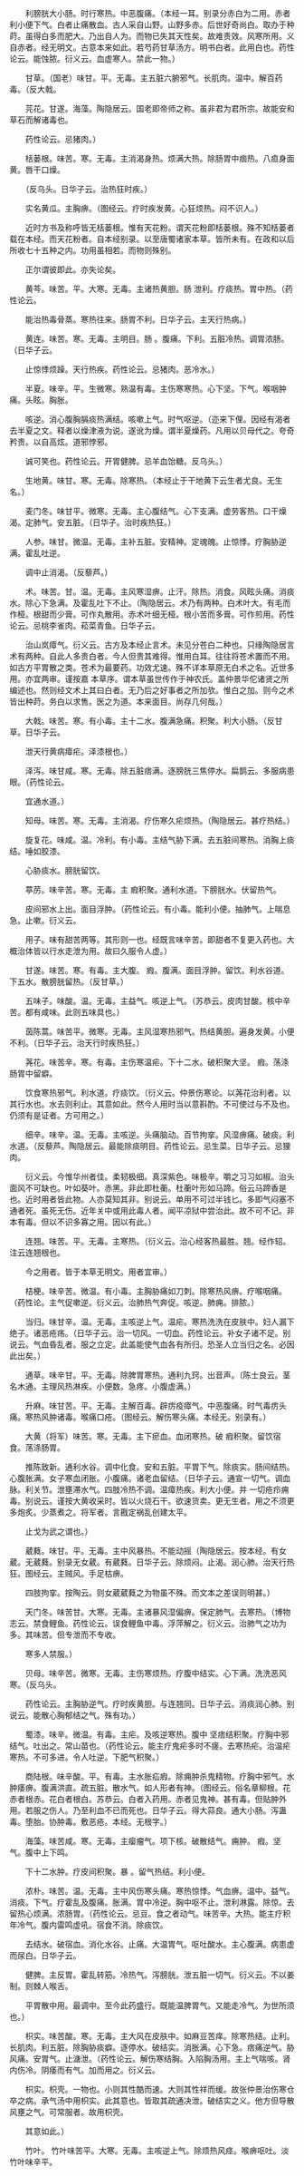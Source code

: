 <!-- { "loadSidebar": true } -->
　　利膀胱大小肠。时行寒热。中恶腹痛。（本经一耳。别录分赤白为二用。赤者利小便下气。白者止痛散血。古人采自山野。山野多赤。后世好奇尚白。取办于种莳。虽得白多而肥大。乃出自人为。而物已失其天性矣。故难责效。风寒所用。义自赤者。经无明文。古意本来如此。若芍药甘草汤方。明书白者。此用白也。药性论云。能蚀脓。衍义云。血虚寒人。禁此一物。）

　　甘草。（国老）味甘。平。无毒。主五脏六腑邪气。长肌肉。温中。解百药毒。（反大戟。

　　芫花。甘遂。海藻。陶隐居云。国老即帝师之称。虽非君为君所宗。故能安和草石而解诸毒也。

　　药性论云。忌猪肉。）

　　栝蒌根。味苦。寒。无毒。主消渴身热。烦满大热。除肠胃中痼热。八疸身面黄。唇干口燥。

　　（反乌头。日华子云。治热狂时疾。）

　　实名黄瓜。主胸痹。（图经云。疗时疾发黄。心狂烦热。闷不识人。）

　　近时方书及称呼皆无栝蒌根。惟有天花粉。谓天花粉即栝蒌根。殊不知栝蒌者载在本经。而天花粉者。自本经别录。以至唐蜀诸家本草。皆所未有。在政和以后所收七十五种之内。功用虽相若。而物则殊别。

　　正尔谓彼即此。亦失论矣。

　　黄芩。味苦。平。大寒。无毒。主诸热黄胆。肠 泄利。疗痰热。胃中热。（药性论云。

　　能治热毒骨蒸。寒热往来。肠胃不利。日华子云。主天行热病。）

　　黄连。味苦。寒。无毒。主明目。肠 。腹痛。下利。五脏冷热。调胃浓肠。（日华子云。

　　止惊悸烦躁。天行热疾。药性论云。忌猪肉。恶冷水。）

　　半夏。味辛。平。生微寒。熟温有毒。主伤寒寒热。心下坚。下气。喉咽肿痛。头眩。胸胀。

　　咳逆。消心腹胸膈痰热满结。咳嗽上气。时气呕逆。（迩来下俚。因经有渴者去半夏之文。释者以燥津液为说。遂讹为燥。谓半夏燥药。凡用以贝母代之。夸奇矜贵。以自高炫。道邪悖邪。

　　诚可笑也。药性论云。开胃健脾。忌羊血饴糖。反乌头。）

　　生地黄。味甘。寒。无毒。除寒热。（本经止于干地黄下云生者尤良。无生名。）

　　麦门冬。味甘平。微寒。无毒。主心腹结气。心下支满。虚劳客热。口干燥渴。定肺气。安五脏。（日华子。治时疾热狂。）

　　人参。味甘。微温。无毒。主补五脏。安精神。定魂魄。止惊悸。疗胸胁逆满。霍乱吐逆。

　　调中止消渴。（反藜芦。）

　　术。味苦。甘。温。无毒。主风寒湿痹。止汗。除热。消食。风眩头痛。消痰水。除心下急满。及霍乱吐下不止。（陶隐居云。术乃有两种。白术叶大。有毛而作桠。根甜而少膏。可作丸散用。赤术叶细无桠。根小苦而多膏。可作煎用。药性论云。忌桃李雀肉。菘菜青鱼。日华子云。

　　治山岚瘴气。衍义云。古方及本经止言术。未见分苍白二种也。只缘陶隐居言术有两种。自此人多贵白者。今人但贵其难得。惟用白耳。往往将苍术置而不用。如古方平胃散之类。苍术为最要药。功效尤速。殊不详本草原无白术之名。近世多用。亦宜两审。谨按嘉 本草序。谓本草虽世传作于神农氏。盖仲景华佗诸贤之所编述也。然则经文术上其曰白者。无乃后之好事者之所加欤。惟白之加。则今之术皆出种莳。务白以求售。医之为道。本来面目。尚存几何哉。）

　　大戟。味苦。寒。有小毒。主十二水。腹满急痛。积聚。利大小肠。（反甘草。日华子云。

　　泄天行黄病瘴疟。泽漆根也。）

　　泽泻。味甘咸。寒。无毒。除五脏痞满。逐膀胱三焦停水。扁鹊云。多服病患眼。（药性论云。

　　宜通水道。）

　　知母。味苦。寒。无毒。主消渴。疗伤寒久疟烦热。（陶隐居云。甚疗热结。）

　　旋复花。味咸。温。冷利。有小毒。主结气胁下满。去五脏间寒热。消胸上痰结。唾如胶漆。

　　心胁痰水。膀胱留饮。

　　葶苈。味辛苦。寒。无毒。主 瘕积聚。通利水道。下膀胱水。伏留热气。

　　皮间邪水上出。面目浮肿。（药性论云。有小毒。能利小便。抽肺气。上喘息急。止嗽。衍义云。

　　用子。味有甜苦两等。其形则一也。经既言味辛苦。即甜者不复更入药也。大概治体皆以行水走泄为用。故曰久服令人虚。）

　　甘遂。味苦。寒。有毒。主大腹。 瘕。腹满。面目浮肿。留饮。利水谷道。下五水。散膀胱留热。（反甘草。）

　　五味子。味酸。温。无毒。主益气。咳逆上气。（苏恭云。皮肉甘酸。核中辛苦。都有咸味。此则五味具也。）

　　茵陈蒿。味苦平。微寒。无毒。主风湿寒热邪气。热结黄胆。遍身发黄。小便不利。（日华子云。治天行时疾热狂。）

　　荛花。味苦辛。寒。有毒。主伤寒温疟。下十二水。破积聚大坚。 瘕。荡涤肠胃中留癖。

　　饮食寒热邪气。利水道。疗痰饮。（衍义云。仲景伤寒论。以荛花治利者。以其行水也。水去则利止。其意如此。然今人用时当以意斟酌。不可使过与不及也。仍须有是证者。方可用之。）

　　细辛。味辛。温。无毒。主咳逆。头痛脑动。百节拘挛。风湿痹痛。破痰。利水道。（反藜芦。陶隐居云。最能除痰明目。药性论云。忌生菜。日华子云。忌狸肉。

　　衍义云。今惟华州者佳。柔韧极细。真深紫色。味极辛。嚼之习习如椒。治头面风不可缺也。叶如葵叶。赤黑。非此即杜蘅。杜蘅叶形如马蹄。俗云马蹄香是也。近时用者皆此物。人亦莫知其非。别说云。单用不可过半钱匕。多即气闷塞不通者死。虽死无伤。近年关中或用此毒人者。闻平凉狱中尝治此。故不可不记。非本有毒。但以不识多寡之用。因以有此。）

　　连翘。味苦。平。无毒。主寒热。（衍义云。治心经客热最胜。翘。经作轺。注云连翘根也。

　　今之用者。皆于本草无明文。用者宜审。）

　　桔梗。味辛苦。微温。有小毒。主胸胁痛如刀刺。除寒热风痹。疗喉咽痛。（药性论。主气促嗽逆。衍义云。治肺热气奔促。咳逆。肺痈。排脓。）

　　当归。味甘辛。温。无毒。主咳逆上气。温疟。寒热洗洗在皮肤中。妇人漏下绝子。诸恶疮疡。（日华子云。治一切风。一切血。药性论云。补女子诸不足。别说云。气血昏乱者。服之立定。此盖能使气血各有所归。恐圣人立当归之名。必因此出矣。）

　　通草。味辛甘。平。无毒。除脾胃寒热。通利九窍。出音声。（陈士良云。茎名木通。主理风热淋疾。小便数。急疼。小腹虚满。）

　　升麻。味甘苦。平。无毒。主解百毒。辟疠疫瘴气。中恶腹痛。时气毒疠头痛。寒热风肿诸毒。喉痛口疮。（图经云。解伤寒头痛。本经无。别录有。）

　　大黄（将军）味苦。寒。无毒。主下瘀血。血闭寒热。破 瘕积聚。留饮宿食。荡涤肠胃。

　　推陈致新。通利水谷。调中化食。安和五脏。平胃下气。除痰实。肠间结热。心腹胀满。女子寒血闭胀。小腹痛。诸老血留结。（日华子云。通宣一切气。调血脉。利关节。泄壅滞水气。四肢冷热不调。温瘴热疾。利大小便。并 一切疮疖痈毒。别说云。谨按大黄收采时。皆以火烧石干。欲速货卖。更无生者。用之不须更多炮炙。少蒸煮之。将军者。言戡定祸乱创建太平。

　　止戈为武之谓也。）

　　葳蕤。味甘。平。无毒。主中风暴热。不能动摇（陶隐居云。按本经。有女葳。无葳蕤。别录无女葳。有葳蕤。日华子云。除烦闷。止渴。润心肺。治天行热狂。图经云。主贼风。手足枯痹。

　　四肢拘挛。按陶云。则女葳葳蕤之为物虽不殊。而文本之差误则明甚。）

　　天门冬。味苦甘。大寒。无毒。主诸暴风湿偏痹。保定肺气。去寒热。（博物志云。禁食鲤鱼。药性论云。误食鲤鱼中毒。浮萍解之。衍义云。治肺气之功为多。其味苦。但专泄而不专收。

　　寒多人禁服。）

　　贝母。味辛苦。微寒。无毒。主伤寒烦热。疗腹中结实。心下满。洗洗恶风寒。（反乌头。

　　药性论云。主胸胁逆气。疗时疾黄胆。与连翘同。日华子云。消痰润心肺。别说云。能散心胸郁结之气。殊有功。）

　　蜀漆。味辛。微温。有毒。主疟。及咳逆寒热。腹中 坚痞结积聚。疗胸中邪结气。吐出之。常山苗也。（药性论云。能主疗鬼疟多时不瘥。去寒热疟。治温疟寒热。不可多进。令人吐逆。下肥气积聚。）

　　商陆根。味辛酸。平。有毒。主水胀疝瘕。除痈肿杀鬼精物。疗胸中邪气。水肿痿痹。腹满洪直。疏五脏。散水气。如人形者有神。（图经云。俗名章柳根。花赤者根赤。花白者根白。苏恭云。白者入药用。赤者见鬼神。甚有毒。但贴肿外用。若服之伤人。乃至利血不已而死也。日华子云。得大蒜良。通大小肠。泻蛊毒。堕胎。协肿毒。敷恶疮。本经。无根字。）

　　海藻。味苦咸。寒。无毒。主瘿瘤气。项下核。破散结气。痈肿。 瘕。坚气。腹中上下鸣。

　　下十二水肿。疗皮间积聚。暴 。留气热结。利小便。

　　浓朴。味苦。温。无毒。主中风伤寒头痛。寒热惊悸。气血痹。温中。益气。消痰。下气。疗霍乱及腹痛。胀满。胃中冷逆。胸中呕不止。泄利淋露。除惊。去留热心烦满。浓肠胃。（药性论云。忌豆。食之者动气。味苦辛。大热。能主疗积年冷气。腹内雷鸣虚吼。宿食不消。除痰饮。

　　去结水。破宿血。消化水谷。止痛。大温胃气。呕吐酸水。主心腹满。病患虚而尿白。日华子云。

　　健脾。主反胃。霍乱转筋。冷热气。泻膀胱。泄五脏一切气。衍义云。不以姜制。则棘人喉舌。

　　平胃散中用。最调中。至今此药盛行。既能温脾胃气。又能走冷气。为世所须也。）

　　枳实。味苦酸。寒。无毒。主大风在皮肤中。如麻豆苦痒。除寒热结。止利。长肌肉。利五脏。除胸胁痰癖。逐停水。破结实。消胀满。心下急。痞痛逆气。胁风痛。安胃气。止溏泄。（药性论云。解伤寒结胸。入陷胸汤用。主上气喘咳。肾内伤冷。阴痿而有气。加而用之。衍义云。

　　枳实。枳壳。一物也。小则其性酷而速。大则其性祥而缓。故张仲景治伤寒仓卒之病。承气汤中用枳实。此其意也。皆取其疏通决泄。破结实之义。他方但导散风壅之气。可常服者。故用枳壳。

　　其意如此。）

　　竹叶。 竹叶味苦平。大寒。无毒。主咳逆上气。除烦热风痉。喉痹呕吐。淡竹叶味辛平。

